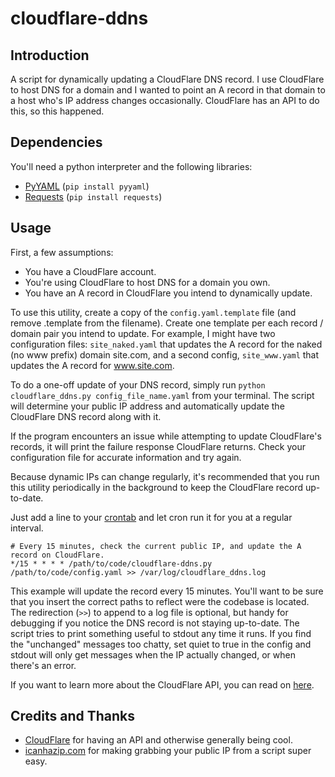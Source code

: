 cloudflare-ddns
===============

Introduction
------------

A script for dynamically updating a CloudFlare DNS record.  I use CloudFlare
to host DNS for a domain and I wanted to point an A record in that domain to
a host who's IP address changes occasionally.  CloudFlare has an API to do this,
so this happened.

Dependencies
------------

You'll need a python interpreter and the following libraries:

 - [PyYAML](https://bitbucket.org/xi/pyyaml) (`pip install pyyaml`)
 - [Requests](http://docs.python-requests.org/en/latest/) (`pip install
   requests`)

Usage
-----

First, a few assumptions:

  - You have a CloudFlare account.
  - You're using CloudFlare to host DNS for a domain you own.
  - You have an A record in CloudFlare you intend to dynamically update.

To use this utility, create a copy of the `config.yaml.template` file (and
remove .template from the filename).  Create one template per each record / 
domain pair you intend to update.  For example, I might have two configuration
files: `site_naked.yaml` that updates the A record for the naked (no www
prefix) domain site.com, and a second config, `site_www.yaml` that updates the
A record for www.site.com.

To do a one-off update of your DNS record, simply run `python
cloudflare_ddns.py config_file_name.yaml` from your terminal.
The script will determine your public IP address and automatically update the
CloudFlare DNS record along with it.

If the program encounters an issue while attempting to update CloudFlare's 
records, it will print the failure response CloudFlare returns. Check your 
configuration file for accurate information and try again.


Because dynamic IPs can change regularly, it's recommended that you run this
utility periodically in the background to keep the CloudFlare record 
up-to-date.

Just add a line to your [crontab](http://en.wikipedia.org/wiki/Cron) and let
cron run it for you at a regular interval.

    # Every 15 minutes, check the current public IP, and update the A record on CloudFlare.
    */15 * * * * /path/to/code/cloudflare-ddns.py /path/to/code/config.yaml >> /var/log/cloudflare_ddns.log

This example will update the record every 15 minutes.  You'll want to be sure
that you insert the correct paths to reflect were the codebase is located.
The redirection (`>>`) to append to a log file is optional, but handy for
debugging if you notice the DNS record is not staying up-to-date.  The script
tries to print something useful to stdout any time it runs. If you find the
"unchanged" messages too chatty, set quiet to true in the config and stdout
will only get messages when the IP actually changed, or when there's an error.

If you want to learn more about the CloudFlare API, you can read on
[here](http://www.cloudflare.com/docs/client-api.html).

Credits and Thanks
------------------

 - [CloudFlare](https://www.cloudflare.com/) for having an API and otherwise
   generally being cool.
 - [icanhazip.com](http://icanhazip.com/) for making grabbing your public IP
    from a script super easy.

